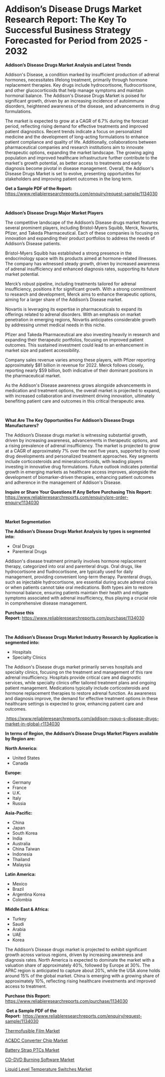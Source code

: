 <p><h1>Addison’s Disease Drugs Market Research Report: The Key To Successful Business Strategy Forecasted for Period from 2025 - 2032</h1></p><p><strong>Addison’s Disease Drugs Market Analysis and Latest Trends</strong></p>
<p><p>Addison's Disease, a condition marked by insufficient production of adrenal hormones, necessitates lifelong treatment, primarily through hormone replacement therapies. Key drugs include hydrocortisone, fludrocortisone, and other glucocorticoids that help manage symptoms and maintain hormonal balance. The Addison's Disease Drugs Market is poised for significant growth, driven by an increasing incidence of autoimmune disorders, heightened awareness of the disease, and advancements in drug formulations.</p><p>The market is expected to grow at a CAGR of 6.7% during the forecast period, reflecting rising demand for effective treatments and improved patient diagnostics. Recent trends indicate a focus on personalized medicine and the development of long-acting formulations to enhance patient compliance and quality of life. Additionally, collaborations between pharmaceutical companies and research institutions aim to innovate therapeutic options, expanding the market landscape. The growing aging population and improved healthcare infrastructure further contribute to the market's growth potential, as better access to treatments and early diagnosis become pivotal in disease management. Overall, the Addison's Disease Drugs Market is set to evolve, presenting opportunities for stakeholders and improving patient outcomes in the long term.</p></p>
<p><strong>Get a Sample PDF of the Report:&nbsp;</strong> <a href="https://www.reliableresearchreports.com/enquiry/request-sample/1134030?utm_campaign=41&utm_medium=2&utm_source=Github&utm_content=ia&utm_term=25032025&utm_id=addisons-disease-drugs">https://www.reliableresearchreports.com/enquiry/request-sample/1134030</a></p>
<p>&nbsp;</p>
<p><strong>Addison’s Disease Drugs Major Market Players</strong></p>
<p><p>The competitive landscape of the Addison’s Disease drugs market features several prominent players, including Bristol-Myers Squibb, Merck, Novartis, Pfizer, and Takeda Pharmaceutical. Each of these companies is focusing on innovation and expanding their product portfolios to address the needs of Addison’s Disease patients.</p><p>Bristol-Myers Squibb has established a strong presence in the endocrinology space with its products aimed at hormone-related illnesses. The company has witnessed steady growth, driven by increased awareness of adrenal insufficiency and enhanced diagnosis rates, supporting its future market potential.</p><p>Merck’s robust pipeline, including treatments tailored for adrenal insufficiency, positions it for significant growth. With a strong commitment to research and development, Merck aims to enhance therapeutic options, aiming for a larger share of the Addison’s Disease market.</p><p>Novartis is leveraging its expertise in pharmaceuticals to expand its offerings related to adrenal disorders. With an emphasis on market penetration in emerging regions, Novartis anticipates considerable growth by addressing unmet medical needs in this niche.</p><p>Pfizer and Takeda Pharmaceutical are also investing heavily in research and expanding their therapeutic portfolios, focusing on improved patient outcomes. This sustained investment could lead to an enhancement in market size and patient accessibility.</p><p>Company sales revenue varies among these players, with Pfizer reporting approximately $81 billion in revenue for 2022. Merck follows closely, reporting nearly $59 billion, both indicative of their dominant positions in the pharmaceutical market.</p><p>As the Addison's Disease awareness grows alongside advancements in medication and treatment options, the overall market is projected to expand, with increased collaboration and investment driving innovation, ultimately benefiting patient care and outcomes in this critical therapeutic area.</p></p>
<p>&nbsp;</p>
<p><strong>What Are The Key Opportunities For Addison’s Disease Drugs Manufacturers?</strong></p>
<p><p>The Addison’s Disease drugs market is witnessing substantial growth, driven by increasing awareness, advancements in therapeutic options, and a rising prevalence of adrenal insufficiency. The market is projected to grow at a CAGR of approximately 7% over the next five years, supported by novel drug developments and personalized treatment approaches. Key segments include corticosteroids and mineralocorticoids, with leading players investing in innovative drug formulations. Future outlook indicates potential growth in emerging markets as healthcare access improves, alongside the development of biomarker-driven therapies, enhancing patient outcomes and adherence in the management of Addison's Disease.</p></p>
<p><strong>Inquire or Share Your Questions If Any Before Purchasing This Report:</strong> <a href="https://www.reliableresearchreports.com/enquiry/pre-order-enquiry/1134030?utm_campaign=41&utm_medium=2&utm_source=Github&utm_content=ia&utm_term=25032025&utm_id=addisons-disease-drugs">https://www.reliableresearchreports.com/enquiry/pre-order-enquiry/1134030</a></p>
<p>&nbsp;</p>
<p><strong>Market Segmentation</strong></p>
<p><strong>The Addison’s Disease Drugs Market Analysis by types is segmented into:</strong></p>
<p><ul><li>Oral Drugs</li><li>Parenteral Drugs</li></ul></p>
<p><p>Addison's disease treatment primarily involves hormone replacement therapy, categorized into oral and parenteral drugs. Oral drugs, like hydrocortisone and fludrocortisone, are typically used for daily management, providing convenient long-term therapy. Parenteral drugs, such as injectable hydrocortisone, are essential during acute adrenal crisis or when patients cannot take oral medications. Both types aim to restore hormonal balance, ensuring patients maintain their health and mitigate symptoms associated with adrenal insufficiency, thus playing a crucial role in comprehensive disease management.</p></p>
<p><strong>Purchase this Report:&nbsp;</strong><a href="https://www.reliableresearchreports.com/purchase/1134030?utm_campaign=41&utm_medium=2&utm_source=Github&utm_content=ia&utm_term=25032025&utm_id=addisons-disease-drugs">https://www.reliableresearchreports.com/purchase/1134030</a></p>
<p>&nbsp;</p>
<p><strong>The Addison’s Disease Drugs Market Industry Research by Application is segmented into:</strong></p>
<p><ul><li>Hospitals</li><li>Specialty Clinics</li></ul></p>
<p><p>The Addison's Disease drugs market primarily serves hospitals and specialty clinics, focusing on the treatment and management of this rare adrenal insufficiency. Hospitals provide critical care and diagnostic services, while specialty clinics offer tailored treatment plans and ongoing patient management. Medications typically include corticosteroids and hormone replacement therapies to restore adrenal function. As awareness and diagnosis improve, the demand for effective treatment options in these healthcare settings is expected to grow, enhancing patient care and outcomes.</p></p>
<p><a href="https://www.reliableresearchreports.com/addison-rsquo-s-disease-drugs-market-in-global-r1134030?utm_campaign=41&utm_medium=2&utm_source=Github&utm_content=ia&utm_term=25032025&utm_id=addisons-disease-drugs">&nbsp;https://www.reliableresearchreports.com/addison-rsquo-s-disease-drugs-market-in-global-r1134030</a></p>
<p><strong>In terms of Region, the Addison’s Disease Drugs Market Players available by Region are:</strong></p>
<p>
    <p> <strong> North America: </strong>
        <ul>
            <li>United States</li>
            <li>Canada</li>
        </ul>
        </p> 
    <p> <strong> Europe: </strong>
        <ul>
            <li>Germany</li>
            <li>France</li>
            <li>U.K.</li>
            <li>Italy</li>
            <li>Russia</li>
        </ul>
        </p> 
    <p> <strong> Asia-Pacific: </strong>
        <ul>
            <li>China</li>
            <li>Japan</li>
            <li>South Korea</li>
            <li>India</li>
            <li>Australia</li>
            <li>China Taiwan</li>
            <li>Indonesia</li>
            <li>Thailand</li>
            <li>Malaysia</li>
        </ul>
        </p> 
    <p> <strong> Latin America: </strong>
        <ul>
            <li>Mexico</li>
            <li>Brazil</li>
            <li>Argentina Korea</li>
            <li>Colombia</li>
        </ul>
        </p> 
    <p> <strong> Middle East & Africa: </strong>
        <ul>
            <li>Turkey</li>
            <li>Saudi</li>
            <li>Arabia</li>
            <li>UAE</li>
            <li>Korea</li>
        </ul>
    </p>
    </p>
<p><p>The Addison’s Disease drugs market is projected to exhibit significant growth across various regions, driven by increasing awareness and diagnosis rates. North America is expected to dominate the market with a valuation share of approximately 40%, followed by Europe at 30%. The APAC region is anticipated to capture about 20%, while the USA alone holds around 15% of the global market. China is emerging with a growing share of approximately 10%, reflecting rising healthcare investments and improved access to treatment.</p></p>
<p><strong>Purchase this Report: </strong><a href="https://www.reliableresearchreports.com/purchase/1134030?utm_campaign=41&utm_medium=2&utm_source=Github&utm_content=ia&utm_term=25032025&utm_id=addisons-disease-drugs">https://www.reliableresearchreports.com/purchase/1134030</a></p>
<p>&nbsp;<strong>Get a Sample PDF of the Report:&nbsp;&nbsp;</strong><a href="https://www.reliableresearchreports.com/enquiry/request-sample/1134030?utm_campaign=41&utm_medium=2&utm_source=Github&utm_content=ia&utm_term=25032025&utm_id=addisons-disease-drugs">https://www.reliableresearchreports.com/enquiry/request-sample/1134030</a></p>
<p><strong></strong></p>
<p><p><a href="https://github.com/ilanarohalgh/Market-Research-Report-List-1/blob/main/thermofusible-film-market.md?utm_campaign=41&utm_medium=2&utm_source=Github&utm_content=ia&utm_term=25032025&utm_id=addisons-disease-drugs">Thermofusible Film Market</a></p><p><a href="https://github.com/zdybelzinn/Market-Research-Report-List-1/blob/main/acdc-converter-chip-market.md?utm_campaign=41&utm_medium=2&utm_source=Github&utm_content=ia&utm_term=25032025&utm_id=addisons-disease-drugs">AC&DC Converter Chip Market</a></p><p><a href="https://github.com/iperitvik8/Market-Research-Report-List-1/blob/main/battery-strap-ptcs-market.md?utm_campaign=41&utm_medium=2&utm_source=Github&utm_content=ia&utm_term=25032025&utm_id=addisons-disease-drugs">Battery Strap PTCs Market</a></p><p><a href="https://github.com/frodanlert/Market-Research-Report-List-1/blob/main/cd-dvd-burning-software-market.md?utm_campaign=41&utm_medium=2&utm_source=Github&utm_content=ia&utm_term=25032025&utm_id=addisons-disease-drugs">CD-DVD Burning Software Market</a></p><p><a href="https://github.com/kadutjoelly83/Market-Research-Report-List-1/blob/main/liquid-level-temperature-switches-market.md?utm_campaign=41&utm_medium=2&utm_source=Github&utm_content=ia&utm_term=25032025&utm_id=addisons-disease-drugs">Liquid Level Temperature Switches Market</a></p></p>